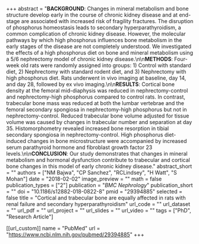 +++
abstract = "**BACKGROUND**: Changes in mineral metabolism and bone structure develop early in the course of chronic kidney disease and at end-stage are associated with increased risk of fragility fractures. The disruption of phosphorus homeostasis leads to secondary hyperparathyroidism, a common complication of chronic kidney disease. However, the molecular pathways by which high phosphorus influences bone metabolism in the early stages of the disease are not completely understood. We investigated the effects of a high phosphorus diet on bone and mineral metabolism using a 5/6 nephrectomy model of chronic kidney disease.\n\n**METHODS**: Four-week old rats were randomly assigned into groups: 1) Control with standard diet, 2) Nephrectomy with standard rodent diet, and 3) Nephrectomy with high phosphorus diet. Rats underwent in vivo imaging at baseline, day 14, and day 28, followed by ex vivo imaging.\n\n**RESULTS**: Cortical bone density at the femoral mid-diaphysis was reduced in nephrectomy-control and nephrectomy-high phosphorus compared to control rats. In contrast, trabecular bone mass was reduced at both the lumbar vertebrae and the femoral secondary spongiosa in nephrectomy-high phosphorus but not in nephrectomy-control. Reduced trabecular bone volume adjusted for tissue volume was caused by changes in trabecular number and separation at day 35. Histomorphometry revealed increased bone resorption in tibial secondary spongiosa in nephrectomy-control. High phosphorus diet-induced changes in bone microstructure were accompanied by increased serum parathyroid hormone and fibroblast growth factor 23 levels.\n\n**CONCLUSION**: Our study demonstrates that changes in mineral metabolism and hormonal dysfunction contribute to trabecular and cortical bone changes in this model of early chronic kidney disease."
abstract_short = ""
authors = ["NM Bajwa", "CP Sanchez", "RCLindsey", "H Watt", "S Mohan"]
date = "2018-02-02"
image_preview = ""
math = false
publication_types = ["2"]
publication = "*BMC Nephrology*"
publication_short = ""
doi = "10.1186/s12882-018-0822-8"
pmid = "29394885"
selected = false
title = "Cortical and trabecular bone are equally affected in rats with renal failure and secondary hyperparathyroidism"
url_code = ""
url_dataset = ""
url_pdf = ""
url_project = ""
url_slides = ""
url_video = ""
tags = ["PhD", "Research Article"]

[[url_custom]]
name = "PubMed"
url = "https://www.ncbi.nlm.nih.gov/pubmed/29394885"
+++
